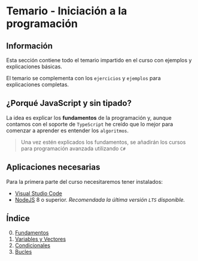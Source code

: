 # Temario - Iniciación a la programación 

## Información

Esta sección contiene todo el temario impartido en el curso con ejemplos y explicaciones básicas.

El temario se complementa con los `ejercicios` y `ejemplos` para explicaciones completas.

## ¿Porqué JavaScript y sin tipado?

La idea es explicar los **fundamentos** de la programación y, aunque contamos con el soporte de `TypeScript` he creído que lo mejor para comenzar a aprender es entender los `algoritmos`.

> Una vez estén explicados los fundamentos, se añadirán los cursos para programación avanzada utilizando `C#`

## Aplicaciones necesarias

Para la primera parte del curso necesitaremos tener instalados:
- [Visual Studio Code](https://code.visualstudio.com/)
- [NodeJS](https://nodejs.org/es/) 8 o superior. *Recomendada la última versión `LTS` disponible.*

## Índice

0. [Fundamentos](0-Fundamentos/)
1. [Variables y Vectores](1-Variables-Vectores/)
2. [Condicionales](2-Condicionales/)
3. [Bucles](3-Bucles/)
